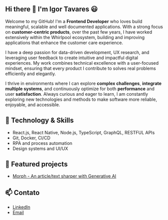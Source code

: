 ## Hi there 👋 I'm Igor Tavares 😃 

Welcome to my GitHub! I'm a **Frontend Developer** who loves build meaningful, scalable and well documented applications. With a strong focus on **customer-centric products**, over the past few years, I have worked extensively within the Whirlpool ecosystem, building and improving applications that enhance the customer care experience.

I have a deep passion for data-driven development, UX research, and leveraging user feedback to create intuitive and impactful digital experiences. My work combines technical excellence with a user-focused mindset, ensuring that every product I contribute to solves real problems efficiently and elegantly.

I thrive in environments where I can explore **complex challenges**, **integrate multiple systems**, and continuously optimize for both **performance** and user **satisfaction**. Always curious and eager to learn, I am constantly exploring new technologies and methods to make software more reliable, enjoyable, and accessible. 

## 🔧 Technology & Skills
- React.js, React Native, Node.js, TypeScript, GraphQL, RESTFUL APIs
- Git, Docker, CI/CD
- RPA and process automation
- Design systems and UI/UX

## 📂 Featured projects
- [Morph - An article/text sharper with Generative AI](https://github.com/igortavares-code/promptly) 
<!--/*[Portfolio Pessoal](link-para-portfolio) - Projetos de Front-End e integrações*/-->

## 📫 Contato
- [LinkedIn](https://www.linkedin.com/in/igor-tavares-da-silva/)
- [Email](mailto:igor_tavares@outlook.com.br)
<!--
**igortavares-code/igortavares-code** is a ✨ _special_ ✨ repository because its `README.md` (this file) appears on your GitHub profile
-->
